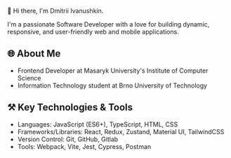 👋 Hi there, I'm Dmitrii Ivanushkin.

I'm a passionate Software Developer with a love for building dynamic, responsive, and user-friendly web and mobile applications.

## 🌐 About Me

  - Frontend Developer at Masaryk University's Institute of Computer Science 
  - Information Technology student at Brno University of Technology

## ⚒️ Key Technologies & Tools

  - Languages: JavaScript (ES6+), TypeScript, HTML, CSS
  - Frameworks/Libraries: React, Redux, Zustand, Material UI, TailwindCSS
  - Version Control: Git, GitHub, Gitlab
  - Tools: Webpack, Vite, Jest, Cypress, Postman
